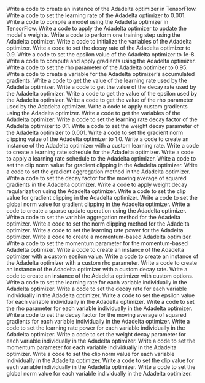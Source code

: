 Write a code to create an instance of the Adadelta optimizer in TensorFlow.
Write a code to set the learning rate of the Adadelta optimizer to 0.001.
Write a code to compile a model using the Adadelta optimizer in TensorFlow.
Write a code to apply the Adadelta optimizer to update the model's weights.
Write a code to perform one training step using the Adadelta optimizer.
Write a code to initialize the variables of the Adadelta optimizer.
Write a code to set the decay rate of the Adadelta optimizer to 0.9.
Write a code to set the epsilon value of the Adadelta optimizer to 1e-8.
Write a code to compute and apply gradients using the Adadelta optimizer.
Write a code to set the rho parameter of the Adadelta optimizer to 0.95.
Write a code to create a variable for the Adadelta optimizer's accumulated gradients.
Write a code to get the value of the learning rate used by the Adadelta optimizer.
Write a code to get the value of the decay rate used by the Adadelta optimizer.
Write a code to get the value of the epsilon used by the Adadelta optimizer.
Write a code to get the value of the rho parameter used by the Adadelta optimizer.
Write a code to apply custom gradients using the Adadelta optimizer.
Write a code to get the variables of the Adadelta optimizer.
Write a code to set the learning rate decay factor of the Adadelta optimizer to 0.1.
Write a code to set the weight decay parameter of the Adadelta optimizer to 0.001.
Write a code to set the gradient norm clipping value of the Adadelta optimizer to 1.0.
Write a code to create an instance of the Adadelta optimizer with a custom learning rate.
Write a code to create a learning rate schedule for the Adadelta optimizer.
Write a code to apply a learning rate schedule to the Adadelta optimizer.
Write a code to set the clip norm value for gradient clipping in the Adadelta optimizer.
Write a code to set the gradient aggregation method in the Adadelta optimizer.
Write a code to set the decay factor for the moving average of squared gradients in the Adadelta optimizer.
Write a code to apply weight decay regularization using the Adadelta optimizer.
Write a code to set the clip value for gradient clipping in the Adadelta optimizer.
Write a code to set the global norm value for gradient clipping in the Adadelta optimizer.
Write a code to create a sparse update operation using the Adadelta optimizer.
Write a code to set the variable aggregation method for the Adadelta optimizer.
Write a code to set the norm clipping method for the Adadelta optimizer.
Write a code to set the learning rate power for the Adadelta optimizer.
Write a code to create a momentum-based Adadelta optimizer.
Write a code to set the momentum parameter for the momentum-based Adadelta optimizer.
Write a code to create an instance of the Adadelta optimizer with a custom epsilon value.
Write a code to create an instance of the Adadelta optimizer with a custom rho parameter.
Write a code to create an instance of the Adadelta optimizer with a custom decay rate.
Write a code to create an instance of the Adadelta optimizer with custom options.
Write a code to set the learning rate for each variable individually in the Adadelta optimizer.
Write a code to set the decay rate for each variable individually in the Adadelta optimizer.
Write a code to set the epsilon value for each variable individually in the Adadelta optimizer.
Write a code to set the rho parameter for each variable individually in the Adadelta optimizer.
Write a code to set the decay factor for the moving average of squared gradients for each variable individually in the Adadelta optimizer.
Write a code to set the learning rate power for each variable individually in the Adadelta optimizer.
Write a code to set the weight decay parameter for each variable individually in the Adadelta optimizer.
Write a code to set the momentum parameter for each variable individually in the Adadelta optimizer.
Write a code to set the clip norm value for each variable individually in the Adadelta optimizer.
Write a code to set the clip value for each variable individually in the Adadelta optimizer.
Write a code to set the global norm value for each variable individually in the Adadelta optimizer.



